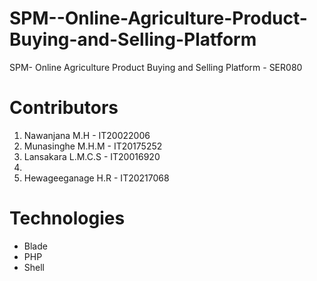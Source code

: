# SPM--Online-Agriculture-Product-Buying-and-Selling-Platform
SPM- Online Agriculture Product Buying and Selling Platform - SER080


# Contributors
<ol>
    <li>Nawanjana M.H - IT20022006</li>
    <li>Munasinghe M.H.M - IT20175252</li>
    <li>Lansakara L.M.C.S - IT20016920<li>
    <li>Hewageeganage H.R - IT20217068</li>
</ol>

# Technologies
<ul>
  <li>Blade</li>
  <li>PHP</li>
  <li>Shell</li>
</ul>
